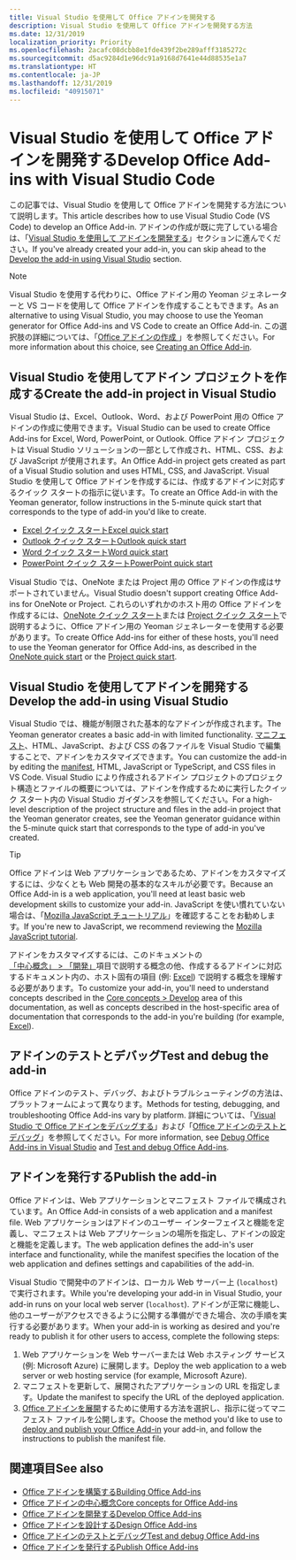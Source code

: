 ```yaml
---
title: Visual Studio を使用して Office アドインを開発する
description: Visual Studio を使用して Office アドインを開発する方法
ms.date: 12/31/2019
localization_priority: Priority
ms.openlocfilehash: 2acafc08dcbb8e1fde439f2be289afff3185272c
ms.sourcegitcommit: d5ac9284d1e96dc91a9168d7641e44d88535e1a7
ms.translationtype: HT
ms.contentlocale: ja-JP
ms.lasthandoff: 12/31/2019
ms.locfileid: "40915071"
---
```

# <a name="develop-office-add-ins-with-visual-studio"></a><span data-ttu-id="139a8-103">Visual Studio を使用して Office アドインを開発する</span><span class="sxs-lookup"><span data-stu-id="139a8-103">Develop Office Add-ins with Visual Studio Code</span></span>

<span data-ttu-id="139a8-104">この記事では、Visual Studio を使用して Office アドインを開発する方法について説明します。</span><span class="sxs-lookup"><span data-stu-id="139a8-104">This article describes how to use Visual Studio Code (VS Code) to develop an Office Add-in.</span></span> <span data-ttu-id="139a8-105">アドインの作成が既に完了している場合は、「[Visual Studio を使用して アドインを開発する](#develop-the-add-in-using-visual-studio)」セクションに進んでください。</span><span class="sxs-lookup"><span data-stu-id="139a8-105">If you've already created your add-in, you can skip ahead to the [Develop the add-in using Visual Studio](#develop-the-add-in-using-visual-studio) section.</span></span>

> [!NOTE]
> <span data-ttu-id="139a8-106">Visual Studio を使用する代わりに、Office アドイン用の Yeoman ジェネレーターと VS コードを使用して Office アドインを作成することもできます。</span><span class="sxs-lookup"><span data-stu-id="139a8-106">As an alternative to using Visual Studio, you may choose to use the Yeoman generator for Office Add-ins and VS Code to create an Office Add-in.</span></span> <span data-ttu-id="139a8-107">この選択肢の詳細については、「[Office アドインの作成 ](../overview/office-add-ins-fundamentals.md#creating-an-office-add-in)」を参照してください。</span><span class="sxs-lookup"><span data-stu-id="139a8-107">For more information about this choice, see [Creating an Office Add-in](../overview/office-add-ins-fundamentals.md#creating-an-office-add-in).</span></span>

## <a name="create-the-add-in-project-using-visual-studio"></a><span data-ttu-id="139a8-108">Visual Studio を使用してアドイン プロジェクトを作成する</span><span class="sxs-lookup"><span data-stu-id="139a8-108">Create the add-in project in Visual Studio</span></span>

<span data-ttu-id="139a8-109">Visual Studio は、Excel、Outlook、Word、および PowerPoint 用の Office アドインの作成に使用できます。</span><span class="sxs-lookup"><span data-stu-id="139a8-109">Visual Studio can be used to create Office Add-ins for Excel, Word, PowerPoint, or Outlook.</span></span> <span data-ttu-id="139a8-110">Office アドイン プロジェクトは Visual Studio ソリューションの一部として作成され、HTML、CSS、および JavaScript が使用されます。</span><span class="sxs-lookup"><span data-stu-id="139a8-110">An Office Add-in project gets created as part of a Visual Studio solution and uses HTML, CSS, and JavaScript.</span></span> <span data-ttu-id="139a8-111">Visual Studio を使用して Office アドインを作成するには、作成するアドインに対応するクイック スタートの指示に従います。</span><span class="sxs-lookup"><span data-stu-id="139a8-111">To create an Office Add-in with the Yeoman generator, follow instructions in the 5-minute quick start that corresponds to the type of add-in you'd like to create.</span></span>

- [<span data-ttu-id="139a8-112">Excel クイック スタート</span><span class="sxs-lookup"><span data-stu-id="139a8-112">Excel quick start</span></span>](../quickstarts/excel-quickstart-jquery.md?tabs=visualstudio)
- [<span data-ttu-id="139a8-113">Outlook クイック スタート</span><span class="sxs-lookup"><span data-stu-id="139a8-113">Outlook quick start</span></span>](/outlook/add-ins/quick-start?context=office/dev/add-ins/context&tabs=visualstudio)
- [<span data-ttu-id="139a8-114">Word クイック スタート</span><span class="sxs-lookup"><span data-stu-id="139a8-114">Word quick start</span></span>](../quickstarts/word-quickstart.md?tabs=visualstudio)
- [<span data-ttu-id="139a8-115">PowerPoint クイック スタート</span><span class="sxs-lookup"><span data-stu-id="139a8-115">PowerPoint quick start</span></span>](../quickstarts/powerpoint-quickstart.md?tabs=visualstudio)

<span data-ttu-id="139a8-116">Visual Studio では、OneNote または Project 用の Office アドインの作成はサポートされていません。</span><span class="sxs-lookup"><span data-stu-id="139a8-116">Visual Studio doesn't support creating Office Add-ins for OneNote or Project.</span></span> <span data-ttu-id="139a8-117">これらのいずれかのホスト用の Office アドインを作成するには、[OneNote クイック スタート](../quickstarts/onenote-quickstart.md)または [Project クイック スタート](../quickstarts/project-quickstart.md)で説明するように、Office アドイン用の Yeoman ジェネレーターを使用する必要があります。</span><span class="sxs-lookup"><span data-stu-id="139a8-117">To create Office Add-ins for either of these hosts, you'll need to use the Yeoman generator for Office Add-ins, as described in the [OneNote quick start](../quickstarts/onenote-quickstart.md) or the [Project quick start](../quickstarts/project-quickstart.md).</span></span>

## <a name="develop-the-add-in-using-visual-studio"></a><span data-ttu-id="139a8-118">Visual Studio を使用してアドインを開発する</span><span class="sxs-lookup"><span data-stu-id="139a8-118">Develop the add-in using Visual Studio</span></span>

<span data-ttu-id="139a8-119">Visual Studio では、機能が制限された基本的なアドインが作成されます。</span><span class="sxs-lookup"><span data-stu-id="139a8-119">The Yeoman generator creates a basic add-in with limited functionality.</span></span> <span data-ttu-id="139a8-120">[マニフェスト](add-in-manifests.md)、HTML、JavaScript、および CSS の各ファイルを Visual Studio で編集することで、アドインをカスタマイズできます。</span><span class="sxs-lookup"><span data-stu-id="139a8-120">You can customize the add-in by editing the [manifest](add-in-manifests.md), HTML, JavaScript or TypeScript, and CSS files in VS Code.</span></span> <span data-ttu-id="139a8-121">Visual Studio により作成されるアドイン プロジェクトのプロジェクト構造とファイルの概要については、アドインを作成するために実行したクイック スタート内の Visual Studio ガイダンスを参照してください。</span><span class="sxs-lookup"><span data-stu-id="139a8-121">For a high-level description of the project structure and files in the add-in project that the Yeoman generator creates, see the Yeoman generator guidance within the 5-minute quick start that corresponds to the type of add-in you've created.</span></span> 

> [!TIP]
> <span data-ttu-id="139a8-122">Office アドインは Web アプリケーションであるため、アドインをカスタマイズするには、少なくとも Web 開発の基本的なスキルが必要です。</span><span class="sxs-lookup"><span data-stu-id="139a8-122">Because an Office Add-in is a web application, you'll need at least basic web development skills to customize your add-in.</span></span> <span data-ttu-id="139a8-123">JavaScript を使い慣れていない場合は、「[Mozilla JavaScript チュートリアル](https://developer.mozilla.org/docs/Web/JavaScript/Guide/Introduction)」を確認することをお勧めします。</span><span class="sxs-lookup"><span data-stu-id="139a8-123">If you're new to JavaScript, we recommend reviewing the [Mozilla JavaScript tutorial](https://developer.mozilla.org/docs/Web/JavaScript/Guide/Introduction).</span></span>

<span data-ttu-id="139a8-124">アドインをカスタマイズするには、このドキュメントの[「中心概念」 > 「開発」](develop-overview.md)項目で説明する概念の他、作成するるアドインに対応するドキュメント内の、ホスト固有の項目 (例: [Excel](../excel/index.md)) で説明する概念を理解する必要があります。</span><span class="sxs-lookup"><span data-stu-id="139a8-124">To customize your add-in, you'll need to understand concepts described in the [Core concepts > Develop](develop-overview.md) area of this documentation, as well as concepts described in the host-specific area of documentation that corresponds to the add-in you're building (for example, [Excel](../excel/index.md)).</span></span> 

## <a name="test-and-debug-the-add-in"></a><span data-ttu-id="139a8-125">アドインのテストとデバッグ</span><span class="sxs-lookup"><span data-stu-id="139a8-125">Test and debug the add-in</span></span>

<span data-ttu-id="139a8-126">Office アドインのテスト、デバッグ、およびトラブルシューティングの方法は、プラットフォームによって異なります。</span><span class="sxs-lookup"><span data-stu-id="139a8-126">Methods for testing, debugging, and troubleshooting Office Add-ins vary by platform.</span></span> <span data-ttu-id="139a8-127">詳細については、「[Visual Studio で Office アドインをデバッグする](debug-office-add-ins-in-visual-studio.md)」および「[Office アドインのテストとデバッグ](../testing/test-debug-office-add-ins.md)」を参照してください。</span><span class="sxs-lookup"><span data-stu-id="139a8-127">For more information, see [Debug Office Add-ins in Visual Studio](debug-office-add-ins-in-visual-studio.md) and [Test and debug Office Add-ins](../testing/test-debug-office-add-ins.md).</span></span>

## <a name="publish-the-add-in"></a><span data-ttu-id="139a8-128">アドインを発行する</span><span class="sxs-lookup"><span data-stu-id="139a8-128">Publish the add-in</span></span>

<span data-ttu-id="139a8-129">Office アドインは、Web アプリケーションとマニフェスト ファイルで構成されています。</span><span class="sxs-lookup"><span data-stu-id="139a8-129">An Office Add-in consists of a web application and a manifest file.</span></span> <span data-ttu-id="139a8-130">Web アプリケーションはアドインのユーザー インターフェイスと機能を定義し、マニフェストは Web アプリケーションの場所を指定し、アドインの設定と機能を定義します。</span><span class="sxs-lookup"><span data-stu-id="139a8-130">The web application defines the add-in's user interface and functionality, while the manifest specifies the location of the web application and defines settings and capabilities of the add-in.</span></span>

<span data-ttu-id="139a8-131">Visual Studio で開発中のアドインは、ローカル Web サーバー上 (`localhost`) で実行されます。</span><span class="sxs-lookup"><span data-stu-id="139a8-131">While you're developing your add-in in Visual Studio, your add-in runs on your local web server (`localhost`).</span></span> <span data-ttu-id="139a8-132">アドインが正常に機能し、他のユーザーがアクセスできるように公開する準備ができた場合、次の手順を実行する必要があります。</span><span class="sxs-lookup"><span data-stu-id="139a8-132">When your add-in is working as desired and you're ready to publish it for other users to access, complete the following steps:</span></span>

1. <span data-ttu-id="139a8-133">Web アプリケーションを Web サーバーまたは Web ホスティング サービス (例: Microsoft Azure) に展開します。</span><span class="sxs-lookup"><span data-stu-id="139a8-133">Deploy the web application to a web server or web hosting service (for example, Microsoft Azure).</span></span>
2. <span data-ttu-id="139a8-134">マニフェストを更新して、展開されたアプリケーションの URL を指定します。</span><span class="sxs-lookup"><span data-stu-id="139a8-134">Update the manifest to specify the URL of the deployed application.</span></span> 
3. <span data-ttu-id="139a8-135">[Office アドインを展開](../publish/publish.md)するために使用する方法を選択し、指示に従ってマニフェスト ファイルを公開します。</span><span class="sxs-lookup"><span data-stu-id="139a8-135">Choose the method you'd like to use to [deploy and publish your Office Add-in](../publish/publish.md) your add-in, and follow the instructions to publish the manifest file.</span></span>

## <a name="see-also"></a><span data-ttu-id="139a8-136">関連項目</span><span class="sxs-lookup"><span data-stu-id="139a8-136">See also</span></span>

- [<span data-ttu-id="139a8-137">Office アドインを構築する</span><span class="sxs-lookup"><span data-stu-id="139a8-137">Building Office Add-ins</span></span>](../overview/office-add-ins-fundamentals.md)
- [<span data-ttu-id="139a8-138">Office アドインの中心概念</span><span class="sxs-lookup"><span data-stu-id="139a8-138">Core concepts for Office Add-ins</span></span>](../overview/core-concepts-office-add-ins.md)
- [<span data-ttu-id="139a8-139">Office アドインを開発する</span><span class="sxs-lookup"><span data-stu-id="139a8-139">Develop Office Add-ins</span></span>](../develop/develop-overview.md)
- [<span data-ttu-id="139a8-140">Office アドインを設計する</span><span class="sxs-lookup"><span data-stu-id="139a8-140">Design Office Add-ins</span></span>](../design/add-in-design.md)
- [<span data-ttu-id="139a8-141">Office アドインのテストとデバッグ</span><span class="sxs-lookup"><span data-stu-id="139a8-141">Test and debug Office Add-ins</span></span>](../testing/test-debug-office-add-ins.md)
- [<span data-ttu-id="139a8-142">Office アドインを発行する</span><span class="sxs-lookup"><span data-stu-id="139a8-142">Publish Office Add-ins</span></span>](../publish/publish.md)